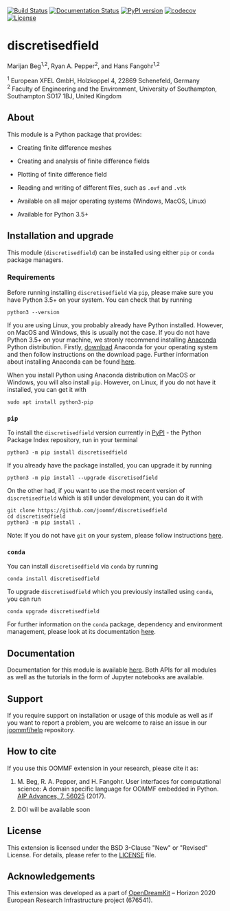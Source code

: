 [![Build Status](https://travis-ci.org/joommf/discretisedfield.svg?branch=master)](https://travis-ci.org/joommf/discretisedfield)
[![Documentation Status](https://readthedocs.org/projects/discretisedfield/badge/?version=latest)](http://discretisedfield.readthedocs.io/en/latest/?badge=latest)
[![PyPI version](https://badge.fury.io/py/discretisedfield.svg)](https://badge.fury.io/py/discretisedfield)
[![codecov](https://codecov.io/gh/joommf/discretisedfield/branch/master/graph/badge.svg)](https://codecov.io/gh/joommf/discretisedfield)
[![License](https://img.shields.io/badge/License-BSD%203--Clause-blue.svg)](https://opensource.org/licenses/BSD-3-Clause)

# discretisedfield

Marijan Beg<sup>1,2</sup>, Ryan A. Pepper<sup>2</sup>, and Hans Fangohr<sup>1,2</sup>

<sup>1</sup> European XFEL GmbH, Holzkoppel 4, 22869 Schenefeld, Germany  
<sup>2</sup> Faculty of Engineering and the Environment, University of Southampton, Southampton SO17 1BJ, United Kingdom  

## About

This module is a Python package that provides:

- Creating finite difference meshes

- Creating and analysis of finite difference fields

- Plotting of finite difference field

- Reading and writing of different files, such as `.ovf` and `.vtk`

- Available on all major operating systems (Windows, MacOS, Linux)

- Available for Python 3.5+

## Installation and upgrade

This module (`discretisedfield`) can be installed using either `pip` or `conda` package managers.

### Requirements

Before running installing `discretisedfield` via `pip`, please make sure you have Python 3.5+ on your system. You can check that by running

    python3 --version

If you are using Linux, you probably already have Python installed. However, on MacOS and Windows, this is usually not the case. If you do not have Python 3.5+ on your machine, we stronly recommend installing [Anaconda](https://www.anaconda.com/) Python distribution. Firstly, [download](https://www.anaconda.com/download/#linux) Anaconda for your operating system and then follow instructions on the download page. Further information about installing Anaconda can be found [here](https://conda.io/docs/user-guide/install/download.html).

When you install Python using Anaconda distribution on MacOS or Windows, you will also install `pip`. However, on Linux, if you do not have it installed, you can get it with

    sudo apt install python3-pip

### `pip`

To install the `discretisedfield` version currently in [PyPI](https://pypi.org/) - the Python Package Index repository, run in your terminal

    python3 -m pip install discretisedfield

If you already have the package installed, you can upgrade it by running

    python3 -m pip install --upgrade discretisedfield

On the other had, if you want to use the most recent version of `discretisedfield` which is still under development, you can do it with

    git clone https://github.com/joommf/discretisedfield
    cd discretisedfield
    python3 -m pip install .

Note: If you do not have `git` on your system, please follow instructions [here](https://git-scm.com/book/en/v2/Getting-Started-Installing-Git).

### `conda`

You can install `discretisedfield` via `conda` by running

    conda install discretisedfield

To upgrade `discretisedfield` which you previously installed using `conda`, you can run

    conda upgrade discretisedfield

For further information on the `conda` package, dependency and environment management, please look at its documentation [here](https://conda.io/docs/). 

## Documentation

Documentation for this module is available [here](http://discretisedfield.readthedocs.io/en/latest/?badge=latest). Both APIs for all modules as well as the tutorials in the form of Jupyter notebooks are available.

## Support

If you require support on installation or usage of this module as well as if you want to report a problem, you are welcome to raise an issue in our [joommf/help](https://github.com/joommf/help) repository.

## How to cite

If you use this OOMMF extension in your research, please cite it as:

1. M. Beg, R. A. Pepper, and H. Fangohr. User interfaces for computational science: A domain specific language for OOMMF embedded in Python. [AIP Advances, 7, 56025](http://aip.scitation.org/doi/10.1063/1.4977225) (2017).

2. DOI will be available soon

## License

This extension is licensed under the BSD 3-Clause "New" or "Revised" License. For details, please refer to the [LICENSE](LICENSE) file.

## Acknowledgements

This extension was developed as a part of [OpenDreamKit](http://opendreamkit.org/) – Horizon 2020 European Research Infrastructure project (676541).
